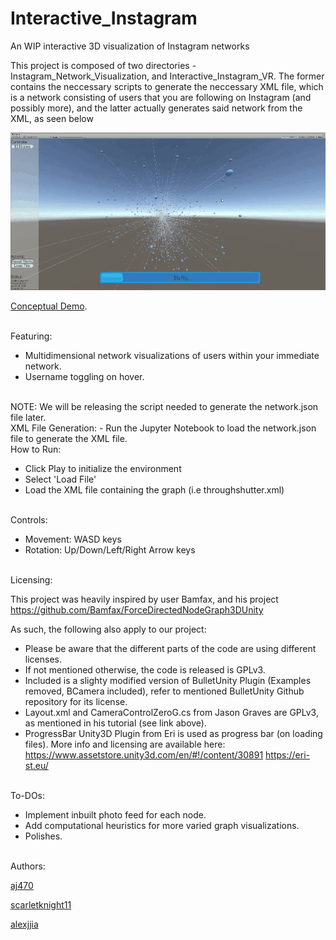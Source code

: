 # Interactive_Instagram
An WIP interactive 3D visualization of Instagram networks

This project is composed of two directories - Instagram_Network_Visualization, and Interactive_Instagram_VR. The former contains the neccessary scripts to generate the neccessary XML file, which is a network consisting of users that you are following on Instagram (and possibly more), and the latter actually generates said network from the XML, as seen below

![Interactive Instagram Simulation](https://github.com/aj470/Interactive_Instagram/blob/master/Interactive_Instagram_VR/visuals/network.gif)

[Conceptual Demo](https://plot.ly/~AyushJoshic973/30/instagram-network-visualization-by-ayush-joshi/).

<br>
Featuring:

- Multidimensional network visualizations of users within your immediate network.
- Username toggling on hover.


<br>
NOTE: We will be releasing the script needed to generate the network.json file later.

<br>
XML File Generation:
- Run the Jupyter Notebook to load the network.json file to generate the XML file.

<br>
How to Run:

- Click Play to initialize the environment
- Select 'Load File'
- Load the XML file containing the graph (i.e throughshutter.xml)

<br>
Controls:

- Movement: WASD keys
- Rotation: Up/Down/Left/Right Arrow keys

<br>
Licensing:

This project was heavily inspired by user Bamfax, and his project https://github.com/Bamfax/ForceDirectedNodeGraph3DUnity

As such, the following also apply to our project:

- Please be aware that the different parts of the code are using different licenses.
- If not mentioned otherwise, the code is released is GPLv3.
- Included is a slighty modified version of BulletUnity Plugin (Examples removed, BCamera included), refer to mentioned BulletUnity Github repository for its license.
- Layout.xml and CameraControlZeroG.cs from Jason Graves are GPLv3, as mentioned in his tutorial (see link above). 
- ProgressBar Unity3D Plugin from Eri is used as progress bar (on loading files). More info and licensing are available here:
      https://www.assetstore.unity3d.com/en/#!/content/30891
      https://eri-st.eu/

<br>
To-DOs:

- Implement inbuilt photo feed for each node.
- Add computational heuristics for more varied graph visualizations.
- Polishes.

<br>
Authors:

[aj470](https://github.com/aj470)

[scarletknight11](https://github.com/scarletknight11) 

[alexjjia](https://github.com/alexjjia)
